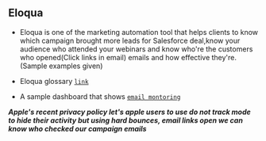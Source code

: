 ## Eloqua 
- Eloqua is one of the marketing automation tool that helps clients to know which campaign brought more leads for Salesforce deal,know your audience who attended your webinars and know who're the customers who opened(Click links in email) emails and how effective they're. (Sample examples given)
- Eloqua glossary [`link`](https://docs.oracle.com/en/cloud/saas/marketing/eloqua-user/Glossary/OracleEloquaGlossary.htm)

- A sample dashboard that shows [`email montoring`](https://public.tableau.com/app/profile/monisha.anila/viz/Eloqua/EmailMetrics)

***Apple's recent privacy policy let's apple users to use do not track mode to hide their activity but using hard bounces, email links open we can know who checked our campaign emails***
